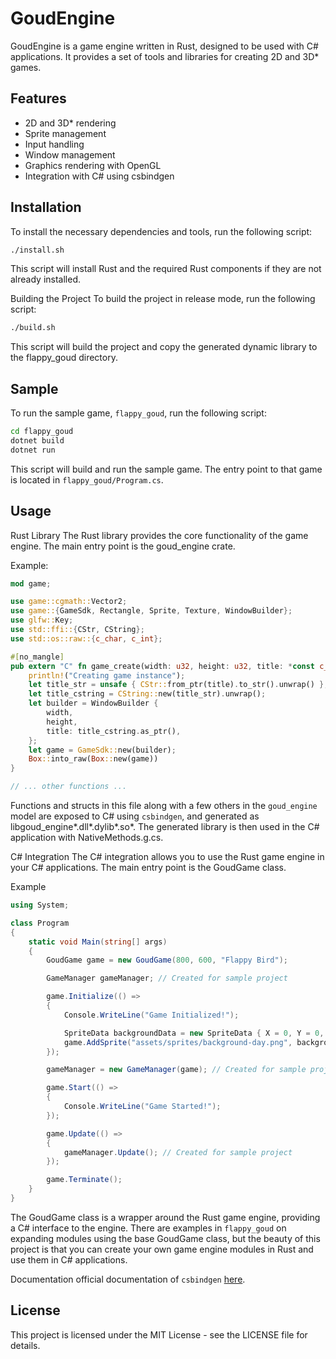 # GoudEngine

GoudEngine is a game engine written in Rust, designed to be used with C# applications. It provides a set of tools and libraries for creating 2D and 3D\* games.

## Features

- 2D and 3D\* rendering
- Sprite management
- Input handling
- Window management
- Graphics rendering with OpenGL
- Integration with C# using csbindgen

## Installation

To install the necessary dependencies and tools, run the following script:

```sh
./install.sh
```

This script will install Rust and the required Rust components if they are not already installed.

Building the Project
To build the project in release mode, run the following script:

```sh
./build.sh
```

This script will build the project and copy the generated dynamic library to the flappy_goud directory.

## Sample

To run the sample game, `flappy_goud`, run the following script:

```sh
cd flappy_goud
dotnet build
dotnet run
```

This script will build and run the sample game. The entry point to that game is located in `flappy_goud/Program.cs`.

## Usage

Rust Library
The Rust library provides the core functionality of the game engine. The main entry point is the goud_engine crate.

Example:

```rust
mod game;

use game::cgmath::Vector2;
use game::{GameSdk, Rectangle, Sprite, Texture, WindowBuilder};
use glfw::Key;
use std::ffi::{CStr, CString};
use std::os::raw::{c_char, c_int};

#[no_mangle]
pub extern "C" fn game_create(width: u32, height: u32, title: *const c_char) -> *mut GameSdk {
    println!("Creating game instance");
    let title_str = unsafe { CStr::from_ptr(title).to_str().unwrap() };
    let title_cstring = CString::new(title_str).unwrap();
    let builder = WindowBuilder {
        width,
        height,
        title: title_cstring.as_ptr(),
    };
    let game = GameSdk::new(builder);
    Box::into_raw(Box::new(game))
}

// ... other functions ...
```

Functions and structs in this file along with a few others in the `goud_engine` model are exposed to C# using `csbindgen`, and generated as libgoud_engine*.dll*.dylib*.so*. The generated library is then used in the C# application with NativeMethods.g.cs.

C# Integration
The C# integration allows you to use the Rust game engine in your C# applications. The main entry point is the GoudGame class.

Example

```csharp
using System;

class Program
{
    static void Main(string[] args)
    {
        GoudGame game = new GoudGame(800, 600, "Flappy Bird");

        GameManager gameManager; // Created for sample project

        game.Initialize(() =>
        {
            Console.WriteLine("Game Initialized!");

            SpriteData backgroundData = new SpriteData { X = 0, Y = 0, ScaleX = 1, ScaleY = 1, Rotation = 0 };
            game.AddSprite("assets/sprites/background-day.png", backgroundData);
        });

        gameManager = new GameManager(game); // Created for sample project

        game.Start(() =>
        {
            Console.WriteLine("Game Started!");
        });

        game.Update(() =>
        {
            gameManager.Update(); // Created for sample project
        });

        game.Terminate();
    }
}
```

The GoudGame class is a wrapper around the Rust game engine, providing a C# interface to the engine. There are examples in `flappy_goud` on expanding modules using the base GoudGame class, but the beauty of this project is that you can create your own game engine modules in Rust and use them in C# applications.

Documentation
official documentation of `csbindgen` [here](https://github.com/mozilla/cbindgen).

## License

This project is licensed under the MIT License - see the LICENSE file for details.
